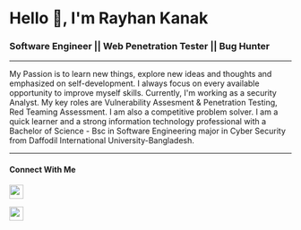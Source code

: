 <h1 align="left">Hello 👋, I'm Rayhan Kanak</h1>
<h3 align="left"> Software Engineer || Web Penetration Tester || Bug Hunter </h3>
<hr>
<p align="left">My Passion is to learn new things, explore new ideas and thoughts and emphasized on self-development. I always focus on every available opportunity to improve myself skills. Currently, I'm working as a security Analyst. My key roles are Vulnerability Assesment & Penetration Testing, Red Teaming Assessment. I am also a competitive problem solver. I am a quick learner and a strong information technology professional with a Bachelor of Science - Bsc in Software Engineering major in Cyber Security from Daffodil International University-Bangladesh.</p>
<hr>

#### Connect With Me
<p left="center">
<a href="https://www.linkedin.com/in/0xkanak/">
  <img src="https://img.shields.io/badge/linkedin-%230077B5.svg?&style=for-the-badge&logo=linkedin&logoColor=white" height=25>
</a> 
</p>
<a href="https://twitter.com/0xkanak">
  <img src="https://img.shields.io/badge/twitter-%230077B5.svg?&style=for-the-badge&logo=twitter&logoColor=white" height=25>
</a>
</p>

